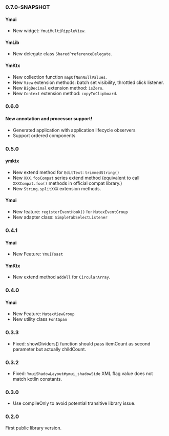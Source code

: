 ### 0.7.0-SNAPSHOT
#### Ymui
* New widget: `YmuiMultiRippleView`.

#### YmLib
* New delegate class `SharedPreferenceDelegate`.

#### YmKtx
* New collection function `mapOfNonNullValues`.
* New `View` extension methods: batch set visibility, throttled click listener.
* New `BigDecimal` extension method: `isZero`.
* New `Context` extension method: `copyToClipboard`.

### 0.6.0
#### New annotation and processor support!
* Generated application with application lifecycle observers
* Support ordered components

### 0.5.0
#### ymktx
* New extend method for `EditText`: `trimmedString()`
* New `XXX.fooCompat` series extend method (equivalent to call `XXXCompat.foo()` methods in official compat library.)
* New `String.splitXXX` extension methods.

#### Ymui
* New feature: `registerEventHook()` for `MutexEventGroup`
* New adapter class: `SimpleTabSelectListener`

### 0.4.1
#### Ymui
* New Feature: `YmuiToast`

#### YmKtx
* New extend method `addAll` for `CircularArray`. 

### 0.4.0
#### Ymui
* New Feature: `MutexViewGroup`
* New utility class `FontSpan`

### 0.3.3
* Fixed: showDividers() function should pass itemCount as second parameter but actually childCount.

### 0.3.2
* Fixed: `YmuiShadowLayout#ymui_shadowSide` XML flag value does not match kotlin constants.

### 0.3.0
* Use compileOnly to avoid potential transitive library issue.

### 0.2.0
First public library version.